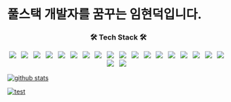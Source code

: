 <h1>풀스택 개발자를 꿈꾸는 임현덕입니다.</h1>
<h3 align="center"><b>🛠 Tech Stack 🛠</b></h3>
<p align="center">
<img src="https://img.shields.io/badge/HTML5-E34F26?style=flat-square&logo=HTML5&logoColor=white"/> &nbsp 
<img src="https://img.shields.io/badge/CSS3-1572B6?style=flat-square&logo=CSS3&logoColor=white"/> &nbsp
<img src="https://img.shields.io/badge/JavaScript-F7DF1E?style=flat-square&logo=JavaScript&logoColor=white"/> &nbsp 
<img src="https://img.shields.io/badge/jquery-0769AD?style=flat-square&logo=jquery&logoColor=white"> &nbsp 
<img src="https://img.shields.io/badge/C-A8B9CC?style=flat-square&logo=C&logoColor=white"/> &nbsp 
<img src="https://img.shields.io/badge/java-007396?style=flat-square&logo=java&logoColor=white"/> &nbsp 
<img src="https://img.shields.io/badge/Python-3776AB?style=flat-square&logo=Python&logoColor=white"/> &nbsp 
<img src="https://img.shields.io/badge/c++-00599C?style=flat-square&logo=c%2B%2B&logoColor=white"/> &nbsp 
<img src="https://img.shields.io/badge/c-A8B9CC?style=flat-square&logo=C&logoColor=white"/> &nbsp 
<img src="https://img.shields.io/badge/oracle-F80000?style=flat-square&logo=oracle&logoColor=white"/> &nbsp 
<img src="https://img.shields.io/badge/mysql-4479A1?style=flat-square&logo=mysql&logoColor=white"/> &nbsp 
<img src="https://img.shields.io/badge/mariaDB-003545?style=flat-square&logo=mariaDB&logoColor=white"/> &nbsp
<img src="https://img.shields.io/badge/spring-6DB33F?style=flat-square&logo=spring&logoColor=white"/> &nbsp 
<img src="https://img.shields.io/badge/springboot-6DB33F?style=flat-square&logo=springboot&logoColor=white"/> &nbsp
<img src="https://img.shields.io/badge/gradle-02303A?style=flat-square&logo=gradle&logoColor=white"/> &nbsp
<img src="https://img.shields.io/badge/bootstrap-7952B3?style=flat-square&logo=bootstrap&logoColor=white"/> &nbsp 
<img src="https://img.shields.io/badge/linux-FCC624?style=flat-square&logo=linux&logoColor=black"/> &nbsp 
<img src="https://img.shields.io/badge/apache tomcat-F8DC75?style=flat-square&logo=apachetomcat&logoColor=white"/> &nbsp 
<img src="https://img.shields.io/badge/github-181717?style=flat-square&logo=github&logoColor=white"/> &nbsp
<img src="https://img.shields.io/badge/git-F05032?style=flat-square&logo=git&logoColor=white"/> &nbsp 
</p>


[![github stats](https://github-readme-stats.vercel.app/api?username=blueduckgraymouse&show_icons=true)](https://github.com/anuraghazra/github-readme-stats)

[![test](https://github-readme-stats.vercel.app/api/top-langs/?username=blueduckgraymouse&layout=compact)](https://github.com/junsuk5?tab=repositories)
